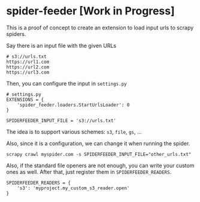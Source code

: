 # spider-feeder [Work in Progress]

This is a proof of concept to create an extension to load input urls to scrapy spiders.

Say there is an input file with the given URLs

```
# s3://urls.txt
https://url1.com
https://url2.com
https://url3.com
```

Then, you can configure the input in `settings.py`

```
# settings.py
EXTENSIONS = {
    'spider_feeder.loaders.StartUrlsLoader': 0
}

SPIDERFEEDER_INPUT_FILE = 's3://urls.txt'
```

The idea is to support various schemes: `s3`, `file`, `gs`, ...

Also, since it is a configuration, we can change it when running the spider.

`scrapy crawl myspider.com -s SPIDERFEEDER_INPUT_FILE="other_urls.txt"`

Also, if the standard file openers are not enough, you can write your custom ones as well.
After that, just register them in `SPIDERFEEDER_READERS`.

```
SPIDERFEEDER_READERS = {
    's3': 'myproject.my_custom_s3_reader.open'
}
```